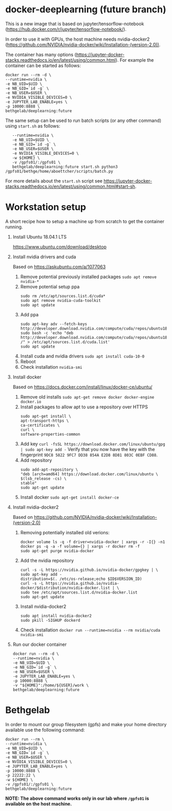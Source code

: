 # docker-deeplearning (future branch)

This is a new image that is based on jupyter/tensorflow-notebook (https://hub.docker.com/r/jupyter/tensorflow-notebook/).

In order to use it with GPUs, the host machine needs nvidia-docker2 (https://github.com/NVIDIA/nvidia-docker/wiki/Installation-(version-2.0)).

The container has many options (https://jupyter-docker-stacks.readthedocs.io/en/latest/using/common.html). For example the container can be started as follows:

   ```
   docker run --rm -d \
   --runtime=nvidia \
   -e NB_UID=$UID \
   -e NB_GID=`id -g` \
   -e NB_USER=$USER \
   -e NVIDIA_VISIBLE_DEVICES=0 \
   -e JUPYTER_LAB_ENABLE=yes \
   -p 10000:8888 \
   bethgelab/deeplearning:future
   ```
The same setup can be used to run batch scripts (or any other command) using `start.sh` as follows:
```docker run -d --rm \
   --runtime=nvidia \
   -e NB_UID=$UID \
   -e NB_GID=`id -g` \
   -e NB_USER=$USER \
   -e NVIDIA_VISIBLE_DEVICES=0 \
   -w ${HOME} \
   -v /gpfs01/:/gpfs01 \
   bethgelab/deeplearning:future start.sh python3 /gpfs01/bethge/home/aboettcher/scripts/batch.py
   ```
For more details about the `start.sh` script see https://jupyter-docker-stacks.readthedocs.io/en/latest/using/common.html#start-sh.

# Workstation setup
A short recipe how to setup a machine up from scratch to get the container running.

1. Install Ubuntu 18.04.1 LTS

   https://www.ubuntu.com/download/desktop

2. Install nvidia drivers and cuda

   Based on https://askubuntu.com/a/1077063
   
   1. Remove potential previously installed packages
      `sudo apt remove nvidia-*`
   2. Remove potential setup ppa
      ```
      sudo rm /etc/apt/sources.list.d/cuda*
      sudo apt remove nvidia-cuda-toolkit
      sudo apt update
      ```
   3. Add ppa
      ```
      sudo apt-key adv --fetch-keys  http://developer.download.nvidia.com/compute/cuda/repos/ubuntu1804/x86_64/7fa2af80.pub
      sudo bash -c 'echo "deb http://developer.download.nvidia.com/compute/cuda/repos/ubuntu1804/x86_64 /" > /etc/apt/sources.list.d/cuda.list'
      sudo apt update
      ````
   4. Install cuda and nvidia drivers
      `sudo apt install cuda-10-0`
   5. Reboot
   6. Check installation
      `nvidia-smi`

3. Install docker
   
   Based on https://docs.docker.com/install/linux/docker-ce/ubuntu/
   
   1. Remove old installs
      `sudo apt-get remove docker docker-engine docker.io`
   2. Install packages to allow apt to use a repository over HTTPS
      ```
      sudo apt-get install \
      apt-transport-https \
      ca-certificates \
      curl \
      software-properties-common
      ```
   3. Add key
      `curl -fsSL https://download.docker.com/linux/ubuntu/gpg | sudo apt-key add -`
      Verify that you now have the key with the fingerprint `9DC8 5822 9FC7 DD38 854A E2D8 8D81 803C 0EBF CD88`.
   4. Add repository
      ```
      sudo add-apt-repository \
      "deb [arch=amd64] https://download.docker.com/linux/ubuntu \
      $(lsb_release -cs) \
      stable"
      sudo apt-get update
      ```
   5. Install docker
      `sudo apt-get install docker-ce`

4. Install nvidia-docker2

   Based on https://github.com/NVIDIA/nvidia-docker/wiki/Installation-(version-2.0)
   
   1. Removing potentially installed old verions:
      ```
      docker volume ls -q -f driver=nvidia-docker | xargs -r -I{} -n1 docker ps -q -a -f volume={} | xargs -r docker rm -f
      sudo apt-get purge nvidia-docker
      ```
   2. Add the nvidia repository
      ```
      curl -s -L https://nvidia.github.io/nvidia-docker/gpgkey | \
      sudo apt-key add -
      distribution=$(. /etc/os-release;echo $ID$VERSION_ID)
      curl -s -L https://nvidia.github.io/nvidia-docker/$distribution/nvidia-docker.list | \
      sudo tee /etc/apt/sources.list.d/nvidia-docker.list
      sudo apt-get update
      ```
   3. Install nvidia-docker2
      ```
      sudo apt install nvidia-docker2
      sudo pkill -SIGHUP dockerd
      ```
   4. Check installation
      `docker run --runtime=nvidia --rm nvidia/cuda nvidia-smi`

5. Run our docker container
   ```
   docker run --rm -d \
   --runtime=nvidia \
   -e NB_UID=$UID \
   -e NB_GID=`id -g` \
   -e NB_USER=$USER \
   -e JUPYTER_LAB_ENABLE=yes \
   -p 10000:8888 \
   -v "${HOME}":/home/${USER}/work \
   bethgelab/deeplearning:future
   ```
   
# Bethgelab 
In order to mount our group filesystem (gpfs) and make your home directory available use the following command:
```
docker run --rm \
--runtime=nvidia \
-e NB_UID=$UID \
-e NB_GID=`id -g` \
-e NB_USER=$USER \
-e NVIDIA_VISIBLE_DEVICES=0 \
-e JUPYTER_LAB_ENABLE=yes \
-p 10000:8888 \
-p 22222:22 \
-w ${HOME} \
-v /gpfs01/:/gpfs01 \
bethgelab/deeplearning:future
```
**NOTE: The above command works only in our lab where `/gpfs01` is available on the host machine.**
